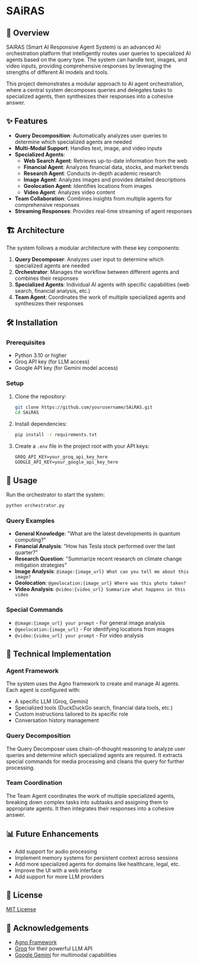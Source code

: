 # SAiRAS

## 🚀 Overview

SAiRAS (Smart AI Responsive Agent System) is an advanced AI orchestration platform that intelligently routes user queries to specialized AI agents based on the query type. The system can handle text, images, and video inputs, providing comprehensive responses by leveraging the strengths of different AI models and tools.

This project demonstrates a modular approach to AI agent orchestration, where a central system decomposes queries and delegates tasks to specialized agents, then synthesizes their responses into a cohesive answer.

## ✨ Features

- **Query Decomposition**: Automatically analyzes user queries to determine which specialized agents are needed
- **Multi-Modal Support**: Handles text, image, and video inputs
- **Specialized Agents**:
  - **Web Search Agent**: Retrieves up-to-date information from the web
  - **Financial Agent**: Analyzes financial data, stocks, and market trends
  - **Research Agent**: Conducts in-depth academic research
  - **Image Agent**: Analyzes images and provides detailed descriptions
  - **Geolocation Agent**: Identifies locations from images
  - **Video Agent**: Analyzes video content
- **Team Collaboration**: Combines insights from multiple agents for comprehensive responses
- **Streaming Responses**: Provides real-time streaming of agent responses

## 🏗️ Architecture

The system follows a modular architecture with these key components:

1. **Query Decomposer**: Analyzes user input to determine which specialized agents are needed
2. **Orchestrator**: Manages the workflow between different agents and combines their responses
3. **Specialized Agents**: Individual AI agents with specific capabilities (web search, financial analysis, etc.)
4. **Team Agent**: Coordinates the work of multiple specialized agents and synthesizes their responses

## 🛠️ Installation

### Prerequisites

- Python 3.10 or higher
- Groq API key (for LLM access)
- Google API key (for Gemini model access)

### Setup

1. Clone the repository:
   ```bash
   git clone https://github.com/yourusername/SAiRAS.git
   cd SAiRAS
   ```

2. Install dependencies:
   ```bash
   pip install -r requirements.txt
   ```

3. Create a `.env` file in the project root with your API keys:
   ```
   GROQ_API_KEY=your_groq_api_key_here
   GOOGLE_API_KEY=your_google_api_key_here
   ```

## 🚀 Usage

Run the orchestrator to start the system:

```bash
python orchestrator.py
```

### Query Examples

- **General Knowledge**: "What are the latest developments in quantum computing?"
- **Financial Analysis**: "How has Tesla stock performed over the last quarter?"
- **Research Question**: "Summarize recent research on climate change mitigation strategies"
- **Image Analysis**: `@image:{image_url} What can you tell me about this image?`
- **Geolocation**: `@geolocation:{image_url} Where was this photo taken?`
- **Video Analysis**: `@video:{video_url} Summarize what happens in this video`

### Special Commands

- `@image:{image_url} your prompt` - For general image analysis
- `@geolocation:{image_url}` - For identifying locations from images
- `@video:{video_url} your prompt` - For video analysis

## 🧠 Technical Implementation

### Agent Framework

The system uses the Agno framework to create and manage AI agents. Each agent is configured with:

- A specific LLM (Groq, Gemini)
- Specialized tools (DuckDuckGo search, financial data tools, etc.)
- Custom instructions tailored to its specific role
- Conversation history management

### Query Decomposition

The Query Decomposer uses chain-of-thought reasoning to analyze user queries and determine which specialized agents are required. It extracts special commands for media processing and cleans the query for further processing.

### Team Coordination

The Team Agent coordinates the work of multiple specialized agents, breaking down complex tasks into subtasks and assigning them to appropriate agents. It then integrates their responses into a cohesive answer.

## 📊 Future Enhancements

- Add support for audio processing
- Implement memory systems for persistent context across sessions
- Add more specialized agents for domains like healthcare, legal, etc.
- Improve the UI with a web interface
- Add support for more LLM providers

## 📝 License

[MIT License](LICENSE)

## 🙏 Acknowledgements

- [Agno Framework](https://github.com/agno-ai/agno)
- [Groq](https://groq.com/) for their powerful LLM API
- [Google Gemini](https://deepmind.google/technologies/gemini/) for multimodal capabilities